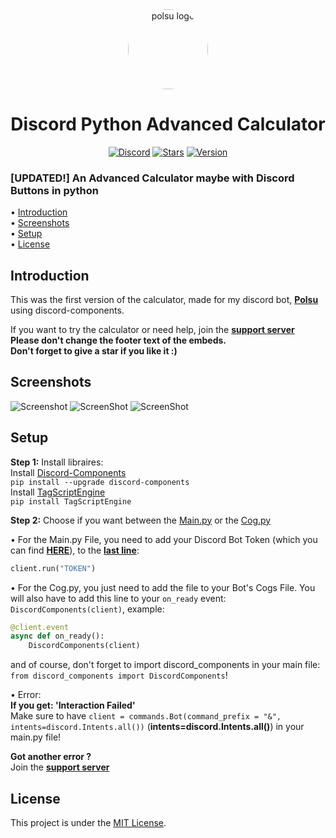 <div align="center">
    <a href="https://discord.gg/xm9QX3Q"><img src="https://cdn.discordapp.com/attachments/831872376140070943/848225322640998400/polsu.png" alt="polsu logo" height="128" style="border-radius: 50%"></a>
    <h1>Discord Python Advanced Calculator</h1>
</div>
<div align="center">
        <a href="https://discord.gg/xm9QX3Q"><img src="https://img.shields.io/discord/761623845119328257?color=blue&label=Discord&logo=discord&style=for-the-badge" alt="Discord"></a>
        <a href="https://github.com/Polsulpicien/discord.py-advanced-calculator"><img src="https://img.shields.io/github/stars/Polsulpicien/discord.py-advanced-calculator?style=for-the-badge" alt="Stars"></a>
        <a href="https://github.com/Polsulpicien/discord.py-advanced-calculator"><img src="https://img.shields.io/github/v/release/polsulpicien/discord.py-advanced-calculator?color=red&label=Version&logo=github&style=for-the-badge" alt="Version"></a>
</div>
<p align="center">
    <h3>[UPDATED!] An Advanced Calculator maybe with Discord Buttons in python</h3>
</p>

  • [Introduction](https://github.com/Polsulpicien/discord.py-advanced-calculator/#introduction)  
  • [Screenshots](https://github.com/Polsulpicien/discord.py-advanced-calculator/#screenshots)  
  • [Setup](https://github.com/Polsulpicien/discord.py-advanced-calculator/#setup)  
  • [License](https://github.com/Polsulpicien/discord.py-advanced-calculator/#license) 

## Introduction
  
This was the first version of the calculator, made for my discord bot, **[Polsu](https://github.com/Polsu-Discord)** using discord-components.  

If you want to try the calculator or need help, join the **[support server](https://discord.gg/xm9QX3Q)**  
**Please don't change the footer text of the embeds.**  
**Don't forget to give a star if you like it :)**

## Screenshots

![Screenshot](https://media.discordapp.net/attachments/803308630404235264/942376137944883290/unknown.png)
![ScreenShot](https://media.discordapp.net/attachments/803308630404235264/942376182899413053/unknown.png)
![ScreenShot](https://media.discordapp.net/attachments/803308630404235264/942379289289052210/unknown.png)

## Setup

__Step 1:__ Install libraires:  
Install [Discord-Components](https://github.com/kiki7000/discord.py-components)  
```pip install --upgrade discord-components ```  
Install [TagScriptEngine](https://github.com/JonSnowbd/TagScript)  
```pip install TagScriptEngine```  

__Step 2:__ Choose if you want between the [Main.py](https://github.com/Polsulpicien/discord.py-advanced-calculator/blob/main/main.py) or the [Cog.py](https://github.com/Polsulpicien/discord.py-advanced-calculator/blob/main/calculator.py)  

• For the Main.py File, you need to add your Discord Bot Token (which you can find **[HERE](https://discord.com/developers/applications)**), to the **[last line](https://github.com/Polsulpicien/discord.py-advanced-calculator/blob/main/main.py#L328)**:
```py
client.run("TOKEN")
```

• For the Cog.py, you just need to add the file to your Bot's Cogs File. You will also have to add this line to your `on_ready` event: `DiscordComponents(client)`, example:
```py
@client.event
async def on_ready():
    DiscordComponents(client)
```
and of course, don't forget to import discord_components in your main file: `from discord_components import DiscordComponents`!

• Error:  
**If you get: 'Interaction Failed'**  
Make sure to have `client = commands.Bot(command_prefix = "&", intents=discord.Intents.all())` (**intents=discord.Intents.all()**)
in your main.py file!

**Got another error ?**  
Join the **[support server](https://discord.gg/xm9QX3Q)**  

## License
This project is under the [MIT License](https://github.com/Polsulpicien/discord.py-advanced-calculator/blob/main/LICENSE).

